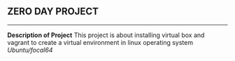 ## ZERO DAY PROJECT
---
**Description of Project**
This project is about installing virtual
box and vagrant to create a virtual environment in linux
operating system *Ubuntu/focal64*

